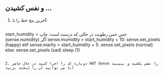 ## و نفس کشیدن ...

1. آخرین پنج خط را با:
    
    ```python
start_humidity = حس حس رطوبت در حالی که درست است: چاپ (sense.numidity) اگر sense.mumidity > start_humidity + 10: sense.set_pixels (happy) elif sense.marity > start_humidity + 5: sense.set_pixels (normal) else: sense.set_pixels (sad) sleep (1)
```

2. دوباره کد را اجرا کنید در حال حاضر HAT Sense را نفس بکشید و ببینید آیا می توانید آن را لبخند بزنید